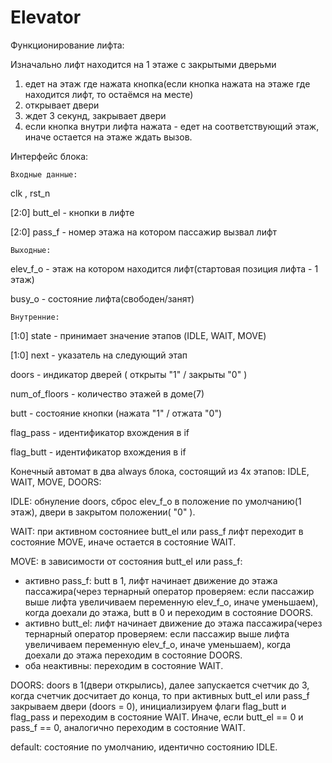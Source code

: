 # Elevator
Функционирование лифта:

Изначально лифт находится на 1 этаже с закрытыми дверьми

1) едет на этаж где нажата кнопка(если кнопка нажата на этаже где находится лифт, то остаёмся на месте)
2) открывает двери
3) ждет 3 секунд, закрывает двери
4) если кнопка внутри лифта нажата - едет на соответствующий этаж, иначе остается на этаже ждать вызов.

Интерфейс блока:

    Входные данные:
    
clk , rst_n

[2:0] butt_el - кнопки в лифте

[2:0] pass_f - номер этажа на котором пассажир вызвал лифт

    Выходные:
    
elev_f_o - этаж на котором находится лифт(стартовая позиция лифта - 1 этаж)

busy_o - состояние лифта(свободен/занят)

    Внутренние:
    
[1:0] state - принимает значение этапов (IDLE, WAIT, MOVE)

[1:0] next - указатель на следующий этап

doors - индикатор дверей ( открыты "1" / закрыты "0" )

num_of_floors - количество этажей в доме(7)

butt - состояние кнопки (нажата "1" / отжата "0")

flag_pass - идентификатор вхождения в if

flag_butt - идентификатор вхождения в if

Конечный автомат в два always блока, состоящий из 4х этапов: IDLE, WAIT, MOVE, DOORS:

   IDLE: обнуление doors, сброс elev_f_o в положение по умолчанию(1 этаж), двери в закрытом положении( "0" ).
   
   WAIT: при активном состояниее butt_el или pass_f лифт переходит в состояние MOVE, иначе остается в состояние WAIT.
   
   MOVE: в зависимости от состояния butt_el или pass_f:
 - активно pass_f: butt в 1, лифт начинает движение до этажа пассажира(через тернарный оператор проверяем: если пассажир выше лифта увеличиваем переменную          elev_f_o, иначе уменьшаем), когда доехали до этажа, butt в 0 и переходим в состояние DOORS.
 - активно butt_el: лифт начинает движение до этажа пассажира(через тернарный оператор проверяем: если пассажир выше лифта увеличиваем переменную               elev_f_o, иначе уменьшаем), когда доехали до этажа переходим в состояние DOORS.
- оба неактивны: переходим в состояние WAIT.
   
DOORS: doors в 1(двери открылись), далее запускается счетчик до 3, когда счетчик досчитает до конца, то при активных butt_el или pass_f закрываем двери (doors = 0), инициализируем флаги flag_butt и flag_pass и переходим в состояние WAIT. Иначе, если butt_el == 0 и pass_f == 0, аналогично переходим в состояние WAIT.
   
   default: состояние по умолчанию, идентично состоянию IDLE.
